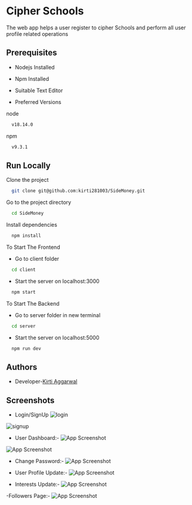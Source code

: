 
# Cipher Schools

The web app helps a user register to cipher Schools and perform all user profile related operations

## Prerequisites
- Nodejs Installed

- Npm Installed

- Suitable Text Editor

- Preferred Versions

node

```bash
  v18.14.0
```

npm

```bash
  v9.3.1
```



## Run Locally

Clone the project

```bash
  git clone git@github.com:kirti281003/SideMoney.git
```

Go to the project directory

```bash
  cd SideMoney
```

Install dependencies

```bash
  npm install
```

To Start The Frontend

- Go to client folder
```bash
  cd client
```
- Start the server on localhost:3000
```bash
  npm start
```

To Start The Backend

- Go to server folder in new terminal
```bash
  cd server
```
- Start the server on localhost:5000
```bash
  npm run dev
```


## Authors

- Developer-[Kirti Aggarwal]("https://github.com/kirti281003")


## Screenshots
- Login/SignUp
![login](https://res.cloudinary.com/duxmh9dws/image/upload/v1679942632/login_kriw9o.png)

![signup](https://res.cloudinary.com/duxmh9dws/image/upload/v1679942632/signup_mqitla.png)
- User Dashboard:-
![App Screenshot](https://res.cloudinary.com/duxmh9dws/image/upload/v1679942633/user1_maq3ka.png)

![App Screenshot](https://res.cloudinary.com/duxmh9dws/image/upload/v1679942633/user2_rqxwq9.png)



- Change Password:-
![App Screenshot](https://res.cloudinary.com/duxmh9dws/image/upload/v1679942632/change_password_a3oqlw.png)

- User Profile Update:-
![App Screenshot](https://res.cloudinary.com/duxmh9dws/image/upload/v1679942633/profileupdate_yknwu2.png)

- Interests Update:-
![App Screenshot](https://res.cloudinary.com/duxmh9dws/image/upload/v1679942632/interests_qzwmqa.png)

-Followers Page:-
![App Screenshot](https://res.cloudinary.com/duxmh9dws/image/upload/v1679942633/followers_thfdzg.png)







